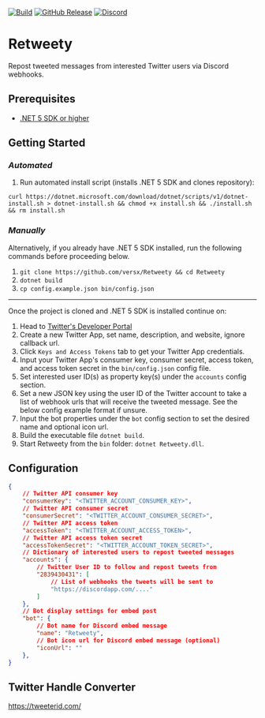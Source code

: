 [![Build](https://github.com/versx/Retweety/workflows/.NET%205.0/badge.svg)](https://github.com/versx/Retweety/actions)
[![GitHub Release](https://img.shields.io/github/release/versx/Retweety.svg)](https://github.com/versx/Retweety/releases/)
[![Discord](https://img.shields.io/discord/552003258000998401.svg?label=&logo=discord&logoColor=ffffff&color=7389D8&labelColor=6A7EC2)](https://discord.gg/zZ9h9Xa)  


# Retweety  
Repost tweeted messages from interested Twitter users via Discord webhooks.  

## Prerequisites  
- [.NET 5 SDK or higher](https://dotnet.microsoft.com/en-us/download/dotnet/5.0)  

## Getting Started  

### _Automated_  
1. Run automated install script (installs .NET 5 SDK and clones repository):  
```
curl https://dotnet.microsoft.com/download/dotnet/scripts/v1/dotnet-install.sh > dotnet-install.sh && chmod +x install.sh && ./install.sh && rm install.sh
```

### _Manually_  
Alternatively, if you already have .NET 5 SDK installed, run the following commands before proceeding below.  

1. `git clone https://github.com/versx/Retweety && cd Retweety`  
2. `dotnet build`  
3. `cp config.example.json bin/config.json`  

---
Once the project is cloned and .NET 5 SDK is installed continue on:  
1. Head to [Twitter's Developer Portal](https://developer.twitter.com/en/portal/dashboard)  
2. Create a new Twitter App, set name, description, and website, ignore callback url.  
3. Click `Keys and Access Tokens` tab to get your Twitter App credentials.  
4. Input your Twitter App's consumer key, consumer secret, access token, and access token secret in the `bin/config.json` config file.  
5. Set interested user ID(s) as property key(s) under the `accounts` config section.  
6. Set a new JSON key using the user ID of the Twitter account to take a list of webhook urls that will receive the tweeted message. See the below config example format if unsure.  
7. Input the bot properties under the `bot` config section to set the desired name and optional icon url.  
8. Build the executable file `dotnet build`.  
9. Start Retweety from the `bin` folder: `dotnet Retweety.dll`.  


## Configuration  
```json
{
    // Twitter API consumer key
    "consumerKey": "<TWITTER_ACCOUNT_CONSUMER_KEY>",
    // Twitter API consumer secret
    "consumerSecret": "<TWITTER_ACCOUNT_CONSUMER_SECRET>",
    // Twitter API access token
    "accessToken": "<TWITTER_ACCOUNT_ACCESS_TOKEN>",
    // Twitter API access token secret
    "accessTokenSecret": "<TWITTER_ACCOUNT_TOKEN_SECRET>",
    // Dictionary of interested users to repost tweeted messages
    "accounts": {
        // Twitter User ID to follow and repost tweets from
        "2839430431": [
            // List of webhooks the tweets will be sent to
            "https://discordapp.com/...."
        ]
    },
    // Bot display settings for embed post
    "bot": {
        // Bot name for Discord embed message
        "name": "Retweety",
        // Bot icon url for Discord embed message (optional)
        "iconUrl": ""
    },
}
```


## Twitter Handle Converter  
https://tweeterid.com/  
